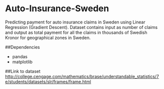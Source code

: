 # Auto-Insurance-Sweden
Predicting payment for auto insurance claims in Sweden using Linear Regression (Gradient Descent).
Dataset contains input as number of claims and output as total payment for all the claims in thousands of Swedish Kronor
for geographical zones in Sweden.

##Dependencies

* pandas
* matplotlib
 
 ##Link to dataset
 http://college.cengage.com/mathematics/brase/understandable_statistics/7e/students/datasets/slr/frames/frame.html
